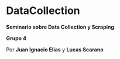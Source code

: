 # DataCollection
**Seminario sobre Data Collection y Scraping**

__Grupo 4__

Por __**Juan Ignacio Elias**__ y __**Lucas Scarano**__
